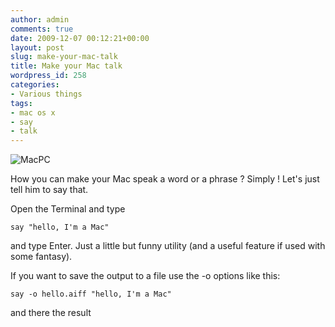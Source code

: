 ```yaml
---
author: admin
comments: true
date: 2009-12-07 00:12:21+00:00
layout: post
slug: make-your-mac-talk
title: Make your Mac talk
wordpress_id: 258
categories:
- Various things
tags:
- mac os x
- say
- talk
---
```


![MacPC](http://www.expobrain.net/wp-content/uploads/2009/12/MacPC-150x150.jpg)

How you can make your Mac speak a word or a phrase ? Simply ! Let's just tell him to say that.
<!-- more -->Open the Terminal and type


    
    say "hello, I'm a Mac"



and type Enter. Just a little but funny utility (and a useful feature if used with some fantasy).

If you want to save the output to a file use the -o options like this:


    
    say -o hello.aiff "hello, I'm a Mac"



and there the result


